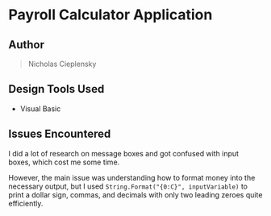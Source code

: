 # Payroll Calculator Application

## Author
> Nicholas Cieplensky

## Design Tools Used
- Visual Basic

## Issues Encountered
I did a lot of research on message boxes and got confused with input boxes, which cost me some time.

However, the main issue was understanding how to format money into the necessary output, but I used ``String.Format("{0:C}", inputVariable)`` to print a dollar sign, commas, and decimals with only two leading zeroes quite efficiently.
